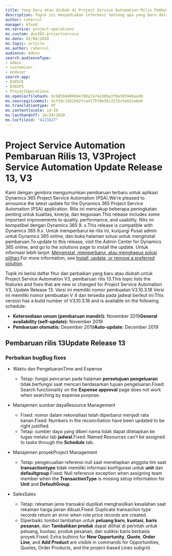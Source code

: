 ```yaml
---
title: Yang baru atau diubah di Project Service Automation Rilis Pembaruan 13, V3
description: Topik ini menyediakan informasi tentang apa yang baru dalam Project Service Automation Rilis Pembaruan 13, V3.
author: ruhercul
manager: kfend
ms.service: project-operations
ms.custom: dyn365-projectservice
ms.date: 02/04/2020
ms.topic: article
ms.author: ruhercul
audience: Admin
search.audienceType:
- admin
- customizer
- enduser
search.app:
- D365CE
- D365PS
- ProjectOperations
ms.openlocfilehash: bcb05b640966e760a7a74a306a3f0a39594baed8
ms.sourcegitcommit: 4cf1dc1561b92fca4175f0b3813133c5e63ce8e6
ms.translationtype: HT
ms.contentlocale: id-ID
ms.lasthandoff: 10/28/2020
ms.locfileid: "4121627"
---
```

# <a name="project-service-automation-update-release-13-v3"></a><span data-ttu-id="1b043-103">Project Service Automation Pembaruan Rilis 13, V3</span><span class="sxs-lookup"><span data-stu-id="1b043-103">Project Service Automation Update Release 13, V3</span></span>
<span data-ttu-id="1b043-104">Kami dengan gembira mengumumkan pembaruan terbaru untuk aplikasi Dynamics 365 Project Service Automation (PSA).</span><span class="sxs-lookup"><span data-stu-id="1b043-104">We’re pleased to announce the latest update for the Dynamics 365 Project Service Automation (PSA) application.</span></span> <span data-ttu-id="1b043-105">Rilis ini mencakup beberapa peningkatan penting untuk kualitas, kinerja, dan kegunaan.</span><span class="sxs-lookup"><span data-stu-id="1b043-105">This release includes some important improvements to quality, performance, and usability.</span></span> <span data-ttu-id="1b043-106">Rilis ini kompatibel dengan Dynamics 365 9. x.</span><span class="sxs-lookup"><span data-stu-id="1b043-106">This release is compatible with Dynamics 365 9.x.</span></span> <span data-ttu-id="1b043-107">Untuk memperbarui ke rilis ini, kunjungi Pusat admin untuk Dynamics 365 online, dan buka halaman solusi untuk menginstal pembaruan.</span><span class="sxs-lookup"><span data-stu-id="1b043-107">To update to this release, visit the Admin Center for Dynamics 365 online, and go to the solutions page to install the update.</span></span> <span data-ttu-id="1b043-108">Untuk informasi lebih lanjut: [Menginstal, memperbarui, atau menghapus solusi pilihan](https://docs.microsoft.com/power-platform/admin/install-remove-preferred-solution).</span><span class="sxs-lookup"><span data-stu-id="1b043-108">For more information, see [Install, update, or remove a preferred solution](https://docs.microsoft.com/power-platform/admin/install-remove-preferred-solution).</span></span>

<span data-ttu-id="1b043-109">Topik ini berisi daftar fitur dan perbaikan yang baru atau diubah untuk Project Service Automation V3, pembaruan rilis 13.</span><span class="sxs-lookup"><span data-stu-id="1b043-109">This topic lists the features and fixes that are new or changed for Project Service Automation V3, Update Release 13.</span></span> <span data-ttu-id="1b043-110">Versi ini memiliki nomor pembuatan V3.10.3.18 Versi ini memiliki nomor pembuatan V 4 dan tersedia pada jadwal berikut ini:</span><span class="sxs-lookup"><span data-stu-id="1b043-110">This version has a build number of V3.10.3.18 and is available on the following schedule:</span></span>

- <span data-ttu-id="1b043-111">**Ketersediaan umum (pembaruan mandiri):** November 2019</span><span class="sxs-lookup"><span data-stu-id="1b043-111">**General availability (self-update):** November 2019</span></span>
- <span data-ttu-id="1b043-112">**Pembaruan otomatis:** Desember 2019</span><span class="sxs-lookup"><span data-stu-id="1b043-112">**Auto-update:** December 2019</span></span>


## <a name="update-release-13"></a><span data-ttu-id="1b043-113">Pembaruan rilis 13</span><span class="sxs-lookup"><span data-stu-id="1b043-113">Update Release 13</span></span> 

### <a name="bug-fixes"></a><span data-ttu-id="1b043-114">Perbaikan bug</span><span class="sxs-lookup"><span data-stu-id="1b043-114">Bug fixes</span></span>

- <span data-ttu-id="1b043-115">Waktu dan Pengeluaran</span><span class="sxs-lookup"><span data-stu-id="1b043-115">Time and Expense</span></span>

     - <span data-ttu-id="1b043-116">Tetap: fungsi pencarian pada halaman **persetujuan pengeluaran** tidak berfungsi saat mencari berdasarkan tujuan pengeluaran.</span><span class="sxs-lookup"><span data-stu-id="1b043-116">Fixed: Search functionality on the **Expense approval** page does not work when searching by expense purpose.</span></span>

- <span data-ttu-id="1b043-117">Manajemen sumber daya</span><span class="sxs-lookup"><span data-stu-id="1b043-117">Resource Management</span></span>

     - <span data-ttu-id="1b043-118">Fixed: nomor dalam rekonsiliasi telah diperbarui menjadi rata kanan.</span><span class="sxs-lookup"><span data-stu-id="1b043-118">Fixed: Numbers in the reconciliation have been updated to be right justified.</span></span>
     - <span data-ttu-id="1b043-119">Tetap: sumber daya yang diberi nama tidak dapat ditetapkan ke tugas melalui tab **jadwal**.</span><span class="sxs-lookup"><span data-stu-id="1b043-119">Fixed: Named Resources can't be assigned to tasks through the **Schedule** tab.</span></span>

- <span data-ttu-id="1b043-120">Manajemen proyek</span><span class="sxs-lookup"><span data-stu-id="1b043-120">Project Management</span></span>

     - <span data-ttu-id="1b043-121">Tetap: pengecualian referensi null saat menetapkan anggota tim saat **transactiontype** tidak memiliki informasi konfigurasi untuk **unit** dan **defaultgroup**.</span><span class="sxs-lookup"><span data-stu-id="1b043-121">Fixed: Null reference exception when assigning team member when the **TransactionType** is missing setup information for **Unit** and **DefaultGroup**.</span></span>

- <span data-ttu-id="1b043-122">Sales</span><span class="sxs-lookup"><span data-stu-id="1b043-122">Sales</span></span>

     - <span data-ttu-id="1b043-123">Tetap: rekaman jenis transaksi duplikat menghasilkan kesalahan saat rekaman harga peran dibuat.</span><span class="sxs-lookup"><span data-stu-id="1b043-123">Fixed: Duplicate transaction type records return an error when role price records are created.</span></span>
     - <span data-ttu-id="1b043-124">Diperbaiki: tombol tambahan untuk **peluang baru**, **kuotasi**, **baris pesanan**, dan **Tambahkan produk** dapat dilihat di perintah untuk peluang, kuotasi, produk pesanan, dan subkisi baris berbasis proyek.</span><span class="sxs-lookup"><span data-stu-id="1b043-124">Fixed: Extra buttons for **New Opportunity**, **Quote**, **Order Line**, and **Add Product** are visible in commands for Opportunities, Quotes, Order Products, and the project-based Lines subgrid.</span></span>


